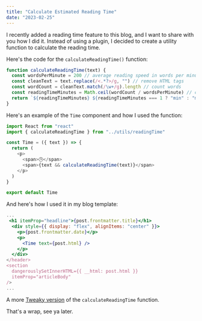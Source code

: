 ```yaml
---
title: "Calculate Estimated Reading Time"
date: "2023-02-25"
---
```


I recently added a reading time feature to this blog, and I want to share with you how I did it. Instead of using a plugin, I decided to create a utility function to calculate the reading time.

Here's the code for the `calculateReadingTime()` function:

```js
function calculateReadingTime(text) {
  const wordsPerMinute = 200 // average reading speed in words per minute
  const cleanText = text.replace(/<.*?>/g, "") // remove HTML tags
  const wordCount = cleanText.match(/\w+/g).length // count words
  const readingTimeMinutes = Math.ceil(wordCount / wordsPerMinute) // calculate reading time in minutes
  return `${readingTimeMinutes} ${readingTimeMinutes === 1 ? "min" : "mins"}` // format reading time string
}
```

Here's an example of the `Time` component and how I used the function:

```js
import React from "react"
import { calculateReadingTime } from "../utils/readingTime"

const Time = ({ text }) => {
  return (
    <p>
      <span>🕒</span>
      <span>{text && calculateReadingTime(text)}</span>
    </p>
  )
}

export default Time
```

And here's how I used it in my blog template:

```jsx
...
 <h1 itemProp="headline">{post.frontmatter.title}</h1>
  <div style={{ display: "flex", alignItems: "center" }}>
    <p>{post.frontmatter.date}</p>
    <p>
      <Time text={post.html} />
    </p>
  </div>
</header>
<section
  dangerouslySetInnerHTML={{ __html: post.html }}
  itemProp="articleBody"
/>
...

```

A more [Tweaky version](https://github.com/geekreflex/geekreflex-blog/blob/main/src/utils/readingTime.js) of the `calculateReadingTime` function.

That's a wrap, see ya later.
